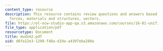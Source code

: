 ```yaml
---
content_type: resource
description: This resource contains review questions and answers based on moment,
  forces, materials and structures, vectors.
file: https://ol-ocw-studio-app-qa.s3.amazonaws.com/courses/16-01-unified-engineering-i-ii-iii-iv-fall-2005-spring-2006/d6fa12e31298f48ad19aa4397eba280a_mudzm2.pdf
file_type: application/pdf
resourcetype: Document
title: mudzm2.pdf
uid: d6fa12e3-1298-f48a-d19a-a4397eba280a
---
```

